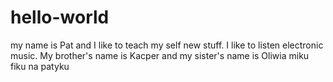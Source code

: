 # hello-world
my name is Pat and I like to teach my self new stuff.
I like to listen electronic music.
My brother's name is Kacper
and my sister's name is Oliwia
miku fiku na patyku
